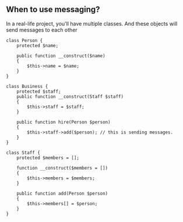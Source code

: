 ## When to use messaging?

In a real-life project, you'll have multiple classes. And these objects will send messages to each other

```
class Person {
	protected $name;

	public function __construct($name)
	{
		$this->name = $name;
	}
}

class Business {
	protected $staff;
	public function __construct(Staff $staff)
	{
		$this->staff = $staff;
	}

	public function hire(Person $person)
	{
		$this->staff->add($person); // this is sending messages.
	}
}

class Staff {
	protected $members = [];

	function __construct($members = [])
	{
		$this->members = $members;
	}
	
	public function add(Person $person)
	{
		$this->members[] = $person;
	}
}
```